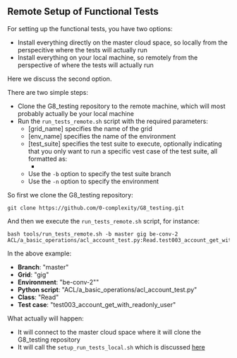 ## Remote Setup of Functional Tests

For setting up the functional tests, you have two options:
- Install everything directly on the master cloud space, so locally from the perspecitive where the tests will actually run
- Install everything on your local machine, so remotely from the perspective of where the tests will actually run

Here we discuss the second option.

There are two simple steps:
- Clone the G8_testing repository to the remote machine, which will most probably actually be your local machine
- Run the `run_tests_remote.sh` script with the required parameters:
  - [grid_name] specifies the name of the grid
  - [env_name] specifies the name of the environment
  - [test_suite] specifies the test suite to execute, optionally indicating that you only want to run a specific vest case of the test suite, all formatted as:
    - [python\_script\_name]:[class\_name].[test\_case\_name]
  - Use the `-b` option to specify the test suite branch
  - Use the `-n` option to specify the environment


So first we clone the G8_testing repository:
```
git clone https://github.com/0-complexity/G8_testing.git
```

And then we execute the `run_tests_remote.sh` script, for instance:
```
bash tools/run_tests_remote.sh -b master gig be-conv-2 ACL/a_basic_operations/acl_account_test.py:Read.test003_account_get_with_readonly_user
```

In the above example:
- **Branch**: "master"
- **Grid**: "gig"
- **Environment**: "be-conv-2""
- **Python script**: "ACL/a_basic_operations/acl_account_test.py"
- **Class**: "Read"
- **Test case**: "test003_account_get_with_readonly_user"

What actually will happen:
- It will connect to the master cloud space where it will clone the G8_testing repository 
- It will call the `setup_run_tests_local.sh` which is discussed [here](local_setup.md)